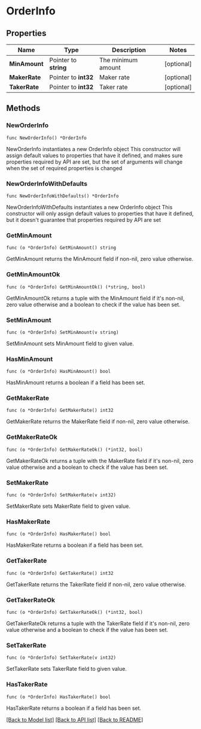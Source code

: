 # OrderInfo

## Properties

Name | Type | Description | Notes
------------ | ------------- | ------------- | -------------
**MinAmount** | Pointer to **string** | The minimum amount | [optional] 
**MakerRate** | Pointer to **int32** | Maker rate | [optional] 
**TakerRate** | Pointer to **int32** | Taker rate | [optional] 

## Methods

### NewOrderInfo

`func NewOrderInfo() *OrderInfo`

NewOrderInfo instantiates a new OrderInfo object
This constructor will assign default values to properties that have it defined,
and makes sure properties required by API are set, but the set of arguments
will change when the set of required properties is changed

### NewOrderInfoWithDefaults

`func NewOrderInfoWithDefaults() *OrderInfo`

NewOrderInfoWithDefaults instantiates a new OrderInfo object
This constructor will only assign default values to properties that have it defined,
but it doesn't guarantee that properties required by API are set

### GetMinAmount

`func (o *OrderInfo) GetMinAmount() string`

GetMinAmount returns the MinAmount field if non-nil, zero value otherwise.

### GetMinAmountOk

`func (o *OrderInfo) GetMinAmountOk() (*string, bool)`

GetMinAmountOk returns a tuple with the MinAmount field if it's non-nil, zero value otherwise
and a boolean to check if the value has been set.

### SetMinAmount

`func (o *OrderInfo) SetMinAmount(v string)`

SetMinAmount sets MinAmount field to given value.

### HasMinAmount

`func (o *OrderInfo) HasMinAmount() bool`

HasMinAmount returns a boolean if a field has been set.

### GetMakerRate

`func (o *OrderInfo) GetMakerRate() int32`

GetMakerRate returns the MakerRate field if non-nil, zero value otherwise.

### GetMakerRateOk

`func (o *OrderInfo) GetMakerRateOk() (*int32, bool)`

GetMakerRateOk returns a tuple with the MakerRate field if it's non-nil, zero value otherwise
and a boolean to check if the value has been set.

### SetMakerRate

`func (o *OrderInfo) SetMakerRate(v int32)`

SetMakerRate sets MakerRate field to given value.

### HasMakerRate

`func (o *OrderInfo) HasMakerRate() bool`

HasMakerRate returns a boolean if a field has been set.

### GetTakerRate

`func (o *OrderInfo) GetTakerRate() int32`

GetTakerRate returns the TakerRate field if non-nil, zero value otherwise.

### GetTakerRateOk

`func (o *OrderInfo) GetTakerRateOk() (*int32, bool)`

GetTakerRateOk returns a tuple with the TakerRate field if it's non-nil, zero value otherwise
and a boolean to check if the value has been set.

### SetTakerRate

`func (o *OrderInfo) SetTakerRate(v int32)`

SetTakerRate sets TakerRate field to given value.

### HasTakerRate

`func (o *OrderInfo) HasTakerRate() bool`

HasTakerRate returns a boolean if a field has been set.


[[Back to Model list]](../README.md#documentation-for-models) [[Back to API list]](../README.md#documentation-for-api-endpoints) [[Back to README]](../README.md)


